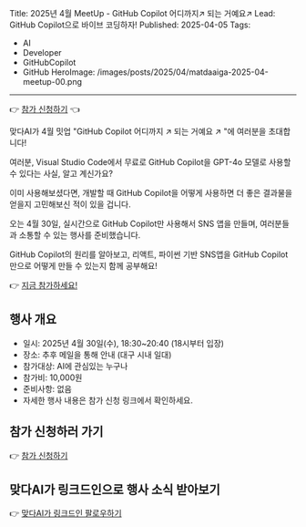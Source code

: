 Title: 2025년 4월 MeetUp - GitHub Copilot 어디까지↗ 되는 거예요↗
Lead: GitHub Copilot으로 바이브 코딩하자!
Published: 2025-04-05
Tags:
  - AI
  - Developer
  - GitHubCopilot
  - GitHub
HeroImage: /images/posts/2025/04/matdaaiga-2025-04-meetup-00.png
---

👉 [참가 신청하기][event-register] 👈

맞다AI가 4월 밋업 "GitHub Copilot 어디까지 ↗ 되는 거예요 ↗ "에 여러분을 초대합니다!

여러분, Visual Studio Code에서 무료로 GitHub Copilot을 GPT-4o 모델로 사용할 수 있다는 사실, 알고 계신가요?

이미 사용해보셨다면, 개발할 때 GitHub Copilot을 어떻게 사용하면 더 좋은 결과물을 얻을지 고민해보신 적이 있을 겁니다.

오는 4월 30일, 실시간으로 GitHub Copilot만 사용해서 SNS 앱을 만들며, 여러분들과 소통할 수 있는 행사를 준비했습니다.

GitHub Copilot의 원리를 알아보고, 리액트, 파이썬 기반 SNS앱을 GitHub Copilot 만으로 어떻게 만들 수 있는지 함께 공부해요!

👉 [지금 참가하세요!][event-register]

## 행사 개요

- 일시: 2025년 4월 30일(수), 18:30~20:40  (18시부터 입장)
- 장소: 추후 메일을 통해 안내 (대구 시내 일대)
- 참가대상: AI에 관심있는 누구나
- 참가비: 10,000원
- 준비사항: 없음
- 자세한 행사 내용은 참가 신청 링크에서 확인하세요.

## 참가 신청하러 가기

👉 [참가 신청하기][event-register]

## 맞다AI가 링크드인으로 행사 소식 받아보기

👉 [맞다AI가 링크드인 팔로우하기][matdaaiga-sns]



[event-register]: https://bit.ly/matdaaiga-2025-04

[matdaaiga-sns]: https://www.linkedin.com/company/matdaaiga